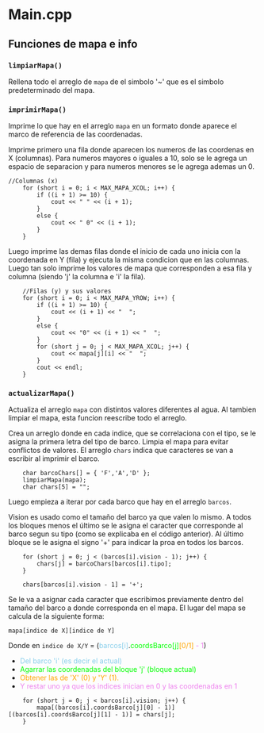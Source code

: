 <style>
blue { color: SkyBlue }
orange { color: Orange }
lime { color: Lime }
violet { color: Violet }
</style>

# Main.cpp

## Funciones de mapa e info

### ``` limpiarMapa() ```
Rellena todo el arreglo de ```mapa``` de el simbolo '~' que es el simbolo predeterminado del mapa.

### ``` imprimirMapa() ```
Imprime lo que hay en el arreglo ```mapa``` en un formato donde aparece el marco de referencia de las coordenadas.

Imprime primero una fila donde aparecen los numeros de las coordenas en X (columnas). Para numeros mayores o iguales a 10, solo se le agrega un espacio de separacion y para numeros menores se le agrega ademas un 0.
```
//Columnas (x)
	for (short i = 0; i < MAX_MAPA_XCOL; i++) {
		if ((i + 1) >= 10) {
			cout << " " << (i + 1);
		}
		else {
			cout << " 0" << (i + 1);
		}
	}
```

Luego imprime las demas filas donde el inicio de cada uno inicia con la coordenada en Y (fila) y ejecuta la misma condicion que en las columnas. Luego tan solo imprime los valores de mapa que corresponden a esa fila y columna (siendo 'j' la columna e 'i' la fila). 
```
	//Filas (y) y sus valores
	for (short i = 0; i < MAX_MAPA_YROW; i++) {
		if ((i + 1) >= 10) {
			cout << (i + 1) << "  ";
		}
		else {
			cout << "0" << (i + 1) << "  ";
		}
		for (short j = 0; j < MAX_MAPA_XCOL; j++) {
			cout << mapa[j][i] << "  ";
		}
		cout << endl;
	}
```

### ``` actualizarMapa() ```
Actualiza el arreglo ```mapa``` con distintos valores diferentes al agua. Al tambien limpiar el mapa, esta funcion reescribe todo el arreglo.

Crea un arreglo donde en cada indice, que se correlaciona con el tipo, se le asigna la primera letra del tipo de barco. Limpia el mapa para evitar conflictos de valores. El arreglo ```chars``` indica que caracteres se van a escribir al imprimir el barco.
```
	char barcoChars[] = { 'F','A','D' };
	limpiarMapa(mapa);
    char chars[5] = "";
```

Luego empieza a iterar por cada barco que hay en el arreglo ```barcos```.

Vision es usado como el tamaño del barco ya que valen lo mismo. A todos los bloques menos el último se le asigna el caracter que corresponde al barco segun su tipo (como se explicaba en el código anterior). Al último bloque se le asigna el signo '+' para indicar la proa en todos los barcos.
```
    for (short j = 0; j < (barcos[i].vision - 1); j++) {
        chars[j] = barcoChars[barcos[i].tipo];
    }

    chars[barcos[i].vision - 1] = '+';
```

Se le va a asignar cada caracter que escribimos previamente dentro del tamaño del barco a donde corresponda en el mapa.
El lugar del mapa se calcula de la siguiente forma:

```mapa[indice de X][indice de Y]```

Donde en ```indice de X/Y``` = (<blue>barcos[i]</blue>.<lime>coordsBarco[j]</lime><orange>[0/1]</orange><violet> - 1</violet>)
- <blue>Del barco 'i' (es decir el actual)</blue>
- <lime>Agarrar las coordenadas del bloque 'j' (bloque actual)</lime>
- <orange>Obtener las de 'X' (0) y 'Y' (1).
- <violet>Y restar uno ya que los indices inician en 0 y las coordenadas en 1</violet>

```
    for (short j = 0; j < barcos[i].vision; j++) {
        mapa[(barcos[i].coordsBarco[j][0] - 1)][(barcos[i].coordsBarco[j][1] - 1)] = chars[j];
    }
```
